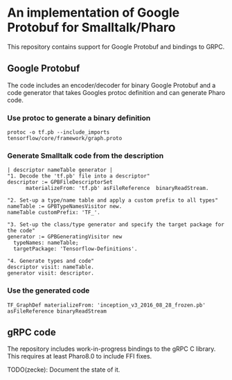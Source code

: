 # An implementation of Google Protobuf for Smalltalk/Pharo

This repository contains support for Google Protobuf and bindings
to GRPC.

## Google Protobuf

The code includes an encoder/decoder for binary Google Protobuf
and a code generator that takes Googles protoc definition and can
generate Pharo code.

### Use protoc to generate a binary definition

```shell
protoc -o tf.pb --include_imports tensorflow/core/framework/graph.proto
```

### Generate Smalltalk code from the description

```smalltalk
| descriptor nameTable generator |
"1. Decode the 'tf.pb' file into a descriptor"
descriptor := GPBFileDescriptorSet
	  materializeFrom: 'tf.pb' asFileReference  binaryReadStream.

"2. Set-up a type/name table and apply a custom prefix to all types"
nameTable := GPBTypeNamesVisitor new.
nameTable customPrefix: 'TF_'.

"3. Set-up the class/type generator and specify the target package for the code"
generator := GPBGeneratingVisitor new
  typeNames: nameTable;
  targetPackage: 'Tensorflow-Definitions'.
  
"4. Generate types and code"
descriptor visit: nameTable.
generator visit: descriptor.
```

### Use the generated code

```smalltalk
TF_GraphDef materializeFrom: 'inception_v3_2016_08_28_frozen.pb' asFileReference binaryReadStream
```


## gRPC code

The repository includes work-in-progress bindings to the gRPC C library. This
requires at least Pharo8.0 to include FFI fixes.

TODO(zecke): Document the state of it.
